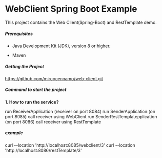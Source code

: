 # WebClient Spring Boot Example

This project contains the Web Client(Spring-Boot) and RestTemplate demo.

##### Prerequisites

* Java Development Kit (JDK), version 8 or higher.

* Maven

##### Getting the Project
https://github.com/mircocennamo/web-client.git

##### Command to start the project

**1. How to run the service?**

run ReceiverApplication (receiver on port 8084)
run SenderApplication (on port 8085) call receiver using WebClient
run SenderRestTemplatepplication (on port 8086) call receiver using RestTemplate

##### example
curl --location 'http://localhost:8085/webclient/3'
curl --location 'http://localhost:8086/restTemplate/3'








